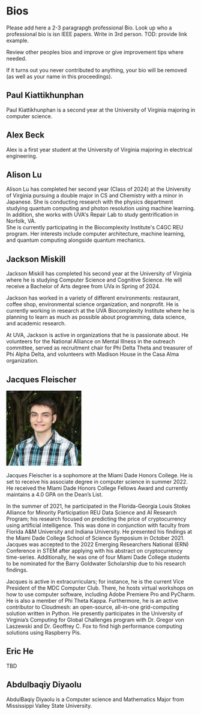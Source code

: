 # Bios

Please add here a 2-3 paragrapgh professional Bio. Look up who a professional 
bio is isn IEEE papers. Write in 3rd person. TOD: provide link example.

Review other peoples bios and improve or give improvement tips where needed.

If it turns out you never contributed to anything, your bio will be removed 
(as well as your name in this proceedings).

## Paul Kiattikhunphan

Paul Kiattikhunphan is a second year at the University of Virginia majoring in computer science. 

## Alex Beck

Alex is a first year student at the University of Virginia majoring in electrical engineering.

## Alison Lu

Alison Lu has completed her second year (Class of 2024) at the University of Virginia pursuing a
double major in CS and Chemistry with a minor in Japanese. She is conducting research with the
physics department studying quantum computing and photon resolution using machine learning. In 
addition, she works with UVA's Repair Lab to study gentrification in Norfolk, VA. \
She is currently participating in the Biocomplexity Institute's C4GC REU program. Her interests
include computer architecture, machine learning, and quantum computing alongside quantum mechanics.

## Jackson Miskill

Jackson Miskill has completed his second year at the University
of Virginia where he is studying Computer Science and Cognitive
Science. He will receive a Bachelor of Arts degree from UVa in
Spring of 2024. 

Jackson has worked in a variety of different environments:
restaurant, coffee shop, environmental science organization,
and nonprofit. He is currently working in research at the 
UVA Biocomplexity Institute where he is planning to learn as much
as possible about programming, data science, and academic research.


At UVA, Jackson is active in organizations that he is passionate
about. He volunteers for the National Alliance on Mental 
Illness in the outreach committee, served as recruitment chair
for Phi Delta Theta and treasurer of Phi Alpha Delta, and 
volunteers with Madison House in the Casa Alma organization. 

## Jacques Fleischer

![Jacques's Picture](project/images/bio/jacques.jpg)

Jacques Fleischer is a sophomore at the Miami Dade Honors College. 
He is set to receive his associate degree in computer science in 
summer 2022. He received the Miami Dade Honors College Fellows 
Award and currently maintains a 4.0 GPA on the Dean’s List.

In the summer of 2021, he participated in the Florida-Georgia 
Louis Stokes Alliance for Minority Participation REU Data
Science and AI Research Program; his research focused on 
predicting the price of cryptocurrency using artificial
intelligence. This was done in conjunction with faculty from 
Florida A&M University and Indiana University. He presented
his findings at the Miami Dade College School of Science 
Symposium in October 2021. Jacques was accepted to the 2022
Emerging Researchers National (ERN) Conference in STEM after 
applying with his abstract on cryptocurrency time-series.
Additionally, he was one of four Miami Dade College students 
to be nominated for the Barry Goldwater Scholarship due to
his research findings.

Jacques is active in extracurriculars; for instance, he is the 
current Vice President of the MDC Computer Club. There, he hosts 
virtual workshops on how to use computer software, including 
Adobe Premiere Pro and PyCharm. He is also a member of Phi Theta 
Kappa. Furthermore, he is an active contributor to Cloudmesh: an 
open-source, all-in-one grid-computing solution written in 
Python. He presently participates in the University of Virginia’s 
Computing for Global Challenges program with Dr. 
Gregor von Laszewski and Dr. Geoffrey C. Fox to find high 
performance computing solutions using Raspberry Pis.

## Eric He

TBD

## Abdulbaqiy Diyaolu

AbdulBaqiy Diyaolu is a Computer science and Mathematics Major from
Mississippi Valley State University.

